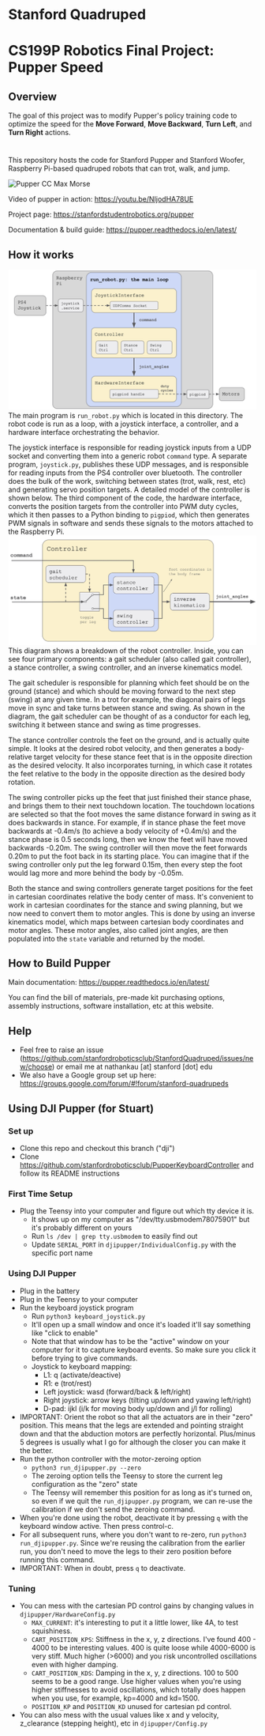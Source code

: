 # Stanford Quadruped

# CS199P Robotics Final Project: Pupper Speed


## Overview
The goal of this project was to modify Pupper's policy training code to optimize the speed for the **Move Forward**, **Move Backward**, **Turn Left**, and **Turn Right** actions.

#
#
#

This repository hosts the code for Stanford Pupper and Stanford Woofer, Raspberry Pi-based quadruped robots that can trot, walk, and jump. 

![Pupper CC Max Morse](https://live.staticflickr.com/65535/49614690753_78edca83bc_4k.jpg)

Video of pupper in action: https://youtu.be/NIjodHA78UE

Project page: https://stanfordstudentrobotics.org/pupper

Documentation & build guide: https://pupper.readthedocs.io/en/latest/

## How it works
![Overview diagram](imgs/diagram1.jpg)
The main program is ```run_robot.py``` which is located in this directory. The robot code is run as a loop, with a joystick interface, a controller, and a hardware interface orchestrating the behavior. 

The joystick interface is responsible for reading joystick inputs from a UDP socket and converting them into a generic robot ```command``` type. A separate program, ```joystick.py```, publishes these UDP messages, and is responsible for reading inputs from the PS4 controller over bluetooth. The controller does the bulk of the work, switching between states (trot, walk, rest, etc) and generating servo position targets. A detailed model of the controller is shown below. The third component of the code, the hardware interface, converts the position targets from the controller into PWM duty cycles, which it then passes to a Python binding to ```pigpiod```, which then generates PWM signals in software and sends these signals to the motors attached to the Raspberry Pi.
![Controller diagram](imgs/diagram2.jpg)
This diagram shows a breakdown of the robot controller. Inside, you can see four primary components: a gait scheduler (also called gait controller), a stance controller, a swing controller, and an inverse kinematics model. 

The gait scheduler is responsible for planning which feet should be on the ground (stance) and which should be moving forward to the next step (swing) at any given time. In a trot for example, the diagonal pairs of legs move in sync and take turns between stance and swing. As shown in the diagram, the gait scheduler can be thought of as a conductor for each leg, switching it between stance and swing as time progresses. 

The stance controller controls the feet on the ground, and is actually quite simple. It looks at the desired robot velocity, and then generates a body-relative target velocity for these stance feet that is in the opposite direction as the desired velocity. It also incorporates turning, in which case it rotates the feet relative to the body in the opposite direction as the desired body rotation. 

The swing controller picks up the feet that just finished their stance phase, and brings them to their next touchdown location. The touchdown locations are selected so that the foot moves the same distance forward in swing as it does backwards in stance. For example, if in stance phase the feet move backwards at -0.4m/s (to achieve a body velocity of +0.4m/s) and the stance phase is 0.5 seconds long, then we know the feet will have moved backwards -0.20m. The swing controller will then move the feet forwards 0.20m to put the foot back in its starting place. You can imagine that if the swing controller only put the leg forward 0.15m, then every step the foot would lag more and more behind the body by -0.05m. 

Both the stance and swing controllers generate target positions for the feet in cartesian coordinates relative the body center of mass. It's convenient to work in cartesian coordinates for the stance and swing planning, but we now need to convert them to motor angles. This is done by using an inverse kinematics model, which maps between cartesian body coordinates and motor angles. These motor angles, also called joint angles, are then populated into the ```state``` variable and returned by the model. 


## How to Build Pupper
Main documentation: https://pupper.readthedocs.io/en/latest/

You can find the bill of materials, pre-made kit purchasing options, assembly instructions, software installation, etc at this website.


## Help
- Feel free to raise an issue (https://github.com/stanfordroboticsclub/StanfordQuadruped/issues/new/choose) or email me at nathankau [at] stanford [dot] edu
- We also have a Google group set up here: https://groups.google.com/forum/#!forum/stanford-quadrupeds


## Using DJI Pupper (for Stuart)
### Set up
* Clone this repo and checkout this branch ("dji")
* Clone https://github.com/stanfordroboticsclub/PupperKeyboardController and follow its README instructions

### First Time Setup
* Plug the Teensy into your computer and figure out which tty device it is.
  * It shows up on my computer as "/dev/tty.usbmodem78075901" but it's probably different on yours
  * Run `ls /dev | grep tty.usbmodem` to easily find out
  * Update `SERIAL_PORT` in `djipupper/IndividualConfig.py` with the specific port name

### Using DJI Pupper
* Plug in the battery
* Plug in the Teensy to your computer
* Run the keyboard joystick program
  * Run `python3 keyboard_joystick.py`
  * It'll open up a small window and once it's loaded it'll say something like "click to enable"
  * Note that that window has to be the "active" window on your computer for it to capture keyboard events. So make sure you click it before trying to give commands.
  * Joystick to keyboard mapping:
    * L1: q (activate/deactive)
    * R1: e (trot/rest)
    * Left joystick: wasd (forward/back & left/right)
    * Right joystick: arrow keys (tilting up/down and yawing left/right)
    * D-pad: ijkl (i/k for moving body up/down and j/l for rolling)
* IMPORTANT: Orient the robot so that all the actuators are in their "zero" position. This means that the legs are extended and pointing straight down and that the abduction motors are perfectly horizontal. Plus/minus 5 degrees is usually what I go for although the closer you can make it the better.
* Run the python controller with the motor-zeroing option
  * `python3 run_djipupper.py --zero`
  * The zeroing option tells the Teensy to store the current leg configuration as the "zero" state
  * The Teensy will remember this position for as long as it's turned on, so even if we quit the `run_djipupper.py` program, we can re-use the calibration if we don't send the zeroing command.
* When you're done using the robot, deactivate it by pressing `q` with the keyboard window active. Then press control-c.
* For all subsequent runs, where you don't want to re-zero, run `python3 run_djipupper.py`. Since we're reusing the calibration from the earlier run, you don't need to move the legs to their zero position before running this command.
* IMPORTANT: When in doubt, press `q` to deactivate.

### Tuning
* You can mess with the cartesian PD control gains by changing values in `djipupper/HardwareConfig.py`
  * `MAX_CURRENT`: it's interesting to put it a little lower, like 4A, to test squishiness.
  * `CART_POSITION_KPS`: Stiffness in the x, y, z directions. I've found 400 - 4000 to be interesting values. 400 is quite loose while 4000-6000 is very stiff. Much higher (>6000) and you risk uncontrolled oscillations even with higher damping.
  * `CART_POSITION_KDS`: Damping in the x, y, z directions. 100 to 500 seems to be a good range. Use higher values when you're using higher stiffnesses to avoid oscillations, which totally does happen when you use, for example, kp=4000 and kd=1500. 
  * `POSITION_KP` and `POSITION_KD` unused for cartesian pd control.
* You can also mess with the usual values like x and y velocity, z_clearance (stepping height), etc in `djipupper/Config.py`
